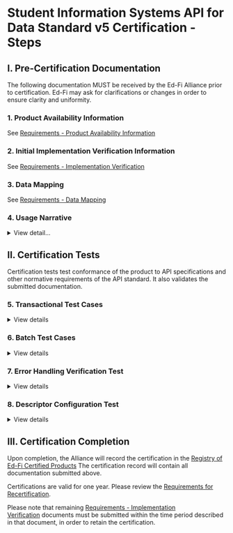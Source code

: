 # Student Information Systems API for Data Standard v5 Certification - Steps

## I. Pre-Certification Documentation

The following documentation MUST be received by the Ed-Fi Alliance prior to
certification. Ed-Fi may ask for clarifications or changes in order to ensure
clarity and uniformity.

### 1\. Product Availability Information

See [Requirements - Product Availability Information](../../certification-for-data-providers/product-availability-information.md)

### **2\. Initial Implementation Verification Information**

See [Requirements - Implementation Verification](../../certification-for-data-providers/implementation-verification.md)

### **3\. Data Mapping**

See [Requirements - Data Mapping](../../certification-for-data-providers/data-mapping.md)

### 4\. Usage Narrative

<details>
<summary>View detail...</summary>

The usage narrative is a short narrative text account of how the data exchange
functionality is made available to product users. This information will be part
of the certification registry entry. This SHOULD be fewer than 1000 words and
can be provided in any common text format (MS Word, .txt file, etc.).

</details>

## II. Certification Tests

Certification tests test conformance of the product to API specifications and
other normative requirements of the API standard. It also validates the
submitted documentation.

### **5\. Transactional Test Cases**

<details>
<summary>View details</summary>

The provider will show evidence, via a live, synchronous meeting and screen
sharing, the ability to perform the transactional tests listed in
[Student Information Systems API v5 Certification - Test Scenarios#TestScenarios-TransactionalTestCases](./test-scenarios/readme.md)
This includes exercising the individual API resources.

Note that there are often some questions as to what outcome qualifies as
"passing" a test, when there are significant data model differences, slight
differences in data semantics between systems, use of default values, or other
situations. In such cases, the
[Requirements - Testing Requirements](../../certification-for-data-providers/testing-requirements.md)
document is used to determine the outcome.

Please be aware that actual student data _—_ including anonymized or obfuscated
data derived from real data _—_ MUST NOT be used in certification testing.

</details>

### 6\. Batch Test Cases

<details>
<summary>View details</summary>

The provider will show evidence, via a live, synchronous meeting and screen
sharing, the ability to perform batch updates. See
[Student Information Systems API v5 Certification - Test Scenarios#TestScenarios-BatchTestCases](./test-scenarios/readme.md)
for details.

</details>

### 7\. Error Handling Verification Test

<details>
<summary>View details</summary>

The provider / API client MUST be able to perform the following actions:

* Capture and log transport errors, including all HTTP errors.
* Re-attempt delivery of API resources updates following failed transmissions.
* In the event that repeated delivery fails for the same resource update,
  surface the error to a system user.

Field work within the Ed-Fi community has revealed that this application
behavior is a necessary condition of system interoperability. Accordingly, the
test scenarios may include situations in which an API resource (or resources)
will be made unavailable to the client, or in which the API reports other errors
due to resource availability (e.g., HTTP 500 error). The client is expected to
be able to successfully handle such situations.

</details>

### 8\. Descriptor Configuration Test

<details>
<summary>View details</summary>

The provider will show evidence, via a live, synchronous meeting and screen
sharing, the ability to allow enumeration configuration. See
[Student Information Systems API v5 Certification - Test Scenarios#TestScenarios-EnumerationConfiguration](./test-scenarios/readme.md)
for details.

</details>

## III. Certification Completion

Upon completion, the Alliance will record the certification in
the [Registry of Ed-Fi Certified Products](../../registry-of-ed-fi-certified-products.mdx)
The certification record will contain all documentation submitted above.

Certifications are valid for one year. Please review the
[Requirements for Recertification](../../certification-for-data-providers/recertification.md).

Please note that
remaining [Requirements - Implementation Verification](../../certification-for-data-providers/implementation-verification.md) documents
must be submitted within the time period described in that document, in order to
retain the certification.

